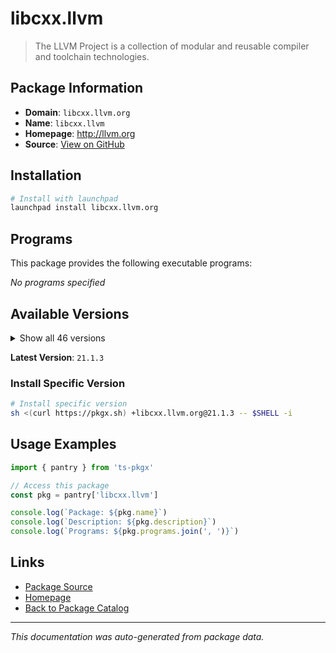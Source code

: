 # libcxx.llvm

> The LLVM Project is a collection of modular and reusable compiler and toolchain technologies.

## Package Information

- **Domain**: `libcxx.llvm.org`
- **Name**: `libcxx.llvm`
- **Homepage**: http://llvm.org
- **Source**: [View on GitHub](https://github.com/pkgxdev/pantry/tree/main/projects/libcxx.llvm.org/package.yml)

## Installation

```bash
# Install with launchpad
launchpad install libcxx.llvm.org
```

## Programs

This package provides the following executable programs:

*No programs specified*

## Available Versions

<details>
<summary>Show all 46 versions</summary>

- `21.1.3`, `21.1.2`, `21.1.1`, `21.1.0`, `20.1.8`
- `20.1.7`, `20.1.6`, `20.1.5`, `20.1.4`, `20.1.3`
- `20.1.2`, `20.1.1`, `20.1.0`, `19.1.7`, `19.1.6`
- `19.1.5`, `19.1.4`, `19.1.3`, `19.1.2`, `19.1.1`
- `19.1.0`, `18.1.8`, `18.1.7`, `18.1.6`, `18.1.4`
- `18.1.3`, `18.1.2`, `18.1.1`, `17.0.6`, `17.0.5`
- `17.0.4`, `17.0.3`, `17.0.2`, `17.0.1`, `16.0.6`
- `16.0.5`, `16.0.4`, `16.0.3`, `16.0.2`, `16.0.1`
- `15.0.7`, `15.0.6`, `14.0.6`, `14.0.3`, `13.0.1`
- `12.0.1`

</details>

**Latest Version**: `21.1.3`

### Install Specific Version

```bash
# Install specific version
sh <(curl https://pkgx.sh) +libcxx.llvm.org@21.1.3 -- $SHELL -i
```

## Usage Examples

```typescript
import { pantry } from 'ts-pkgx'

// Access this package
const pkg = pantry['libcxx.llvm']

console.log(`Package: ${pkg.name}`)
console.log(`Description: ${pkg.description}`)
console.log(`Programs: ${pkg.programs.join(', ')}`)
```

## Links

- [Package Source](https://github.com/pkgxdev/pantry/tree/main/projects/libcxx.llvm.org/package.yml)
- [Homepage](http://llvm.org)
- [Back to Package Catalog](../../package-catalog.md)

---

*This documentation was auto-generated from package data.*
